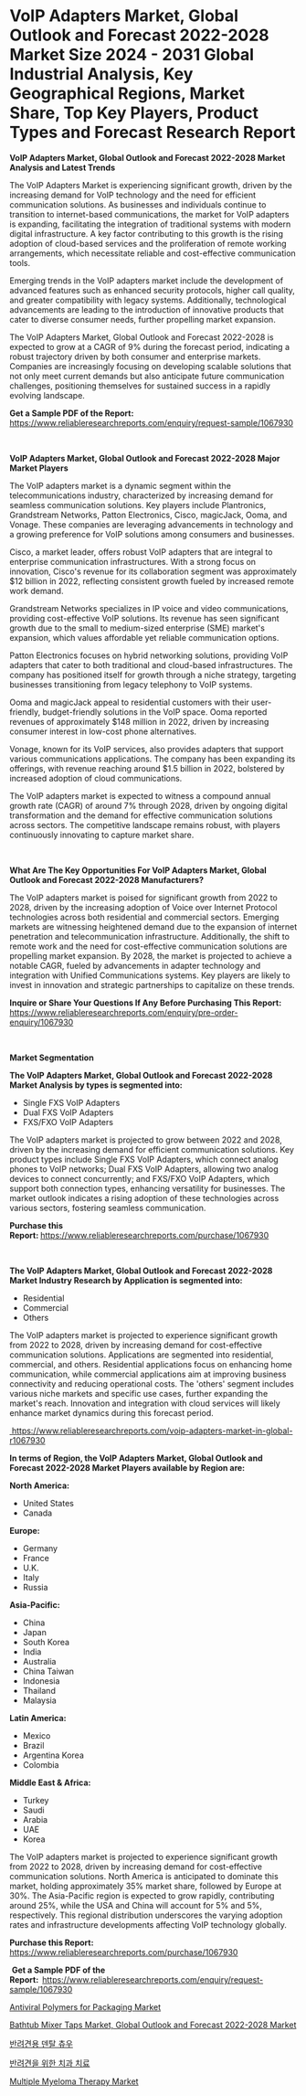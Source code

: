 <p><h1>VoIP Adapters Market, Global Outlook and Forecast 2022-2028 Market Size 2024 - 2031 Global Industrial Analysis, Key Geographical Regions, Market Share, Top Key Players, Product Types and Forecast Research Report</h1></p><p><strong>VoIP Adapters Market, Global Outlook and Forecast 2022-2028 Market Analysis and Latest Trends</strong></p>
<p><p>The VoIP Adapters Market is experiencing significant growth, driven by the increasing demand for VoIP technology and the need for efficient communication solutions. As businesses and individuals continue to transition to internet-based communications, the market for VoIP adapters is expanding, facilitating the integration of traditional systems with modern digital infrastructure. A key factor contributing to this growth is the rising adoption of cloud-based services and the proliferation of remote working arrangements, which necessitate reliable and cost-effective communication tools.</p><p>Emerging trends in the VoIP adapters market include the development of advanced features such as enhanced security protocols, higher call quality, and greater compatibility with legacy systems. Additionally, technological advancements are leading to the introduction of innovative products that cater to diverse consumer needs, further propelling market expansion. </p><p>The VoIP Adapters Market, Global Outlook and Forecast 2022-2028 is expected to grow at a CAGR of 9% during the forecast period, indicating a robust trajectory driven by both consumer and enterprise markets. Companies are increasingly focusing on developing scalable solutions that not only meet current demands but also anticipate future communication challenges, positioning themselves for sustained success in a rapidly evolving landscape.</p></p>
<p><strong>Get a Sample PDF of the Report:&nbsp;</strong> <a href="https://www.reliableresearchreports.com/enquiry/request-sample/1067930">https://www.reliableresearchreports.com/enquiry/request-sample/1067930</a></p>
<p>&nbsp;</p>
<p><strong>VoIP Adapters Market, Global Outlook and Forecast 2022-2028 Major Market Players</strong></p>
<p><p>The VoIP adapters market is a dynamic segment within the telecommunications industry, characterized by increasing demand for seamless communication solutions. Key players include Plantronics, Grandstream Networks, Patton Electronics, Cisco, magicJack, Ooma, and Vonage. These companies are leveraging advancements in technology and a growing preference for VoIP solutions among consumers and businesses.</p><p>Cisco, a market leader, offers robust VoIP adapters that are integral to enterprise communication infrastructures. With a strong focus on innovation, Cisco's revenue for its collaboration segment was approximately $12 billion in 2022, reflecting consistent growth fueled by increased remote work demand.</p><p>Grandstream Networks specializes in IP voice and video communications, providing cost-effective VoIP solutions. Its revenue has seen significant growth due to the small to medium-sized enterprise (SME) market's expansion, which values affordable yet reliable communication options.</p><p>Patton Electronics focuses on hybrid networking solutions, providing VoIP adapters that cater to both traditional and cloud-based infrastructures. The company has positioned itself for growth through a niche strategy, targeting businesses transitioning from legacy telephony to VoIP systems.</p><p>Ooma and magicJack appeal to residential customers with their user-friendly, budget-friendly solutions in the VoIP space. Ooma reported revenues of approximately $148 million in 2022, driven by increasing consumer interest in low-cost phone alternatives.</p><p>Vonage, known for its VoIP services, also provides adapters that support various communications applications. The company has been expanding its offerings, with revenue reaching around $1.5 billion in 2022, bolstered by increased adoption of cloud communications.</p><p>The VoIP adapters market is expected to witness a compound annual growth rate (CAGR) of around 7% through 2028, driven by ongoing digital transformation and the demand for effective communication solutions across sectors. The competitive landscape remains robust, with players continuously innovating to capture market share.</p></p>
<p>&nbsp;</p>
<p><strong>What Are The Key Opportunities For VoIP Adapters Market, Global Outlook and Forecast 2022-2028 Manufacturers?</strong></p>
<p><p>The VoIP adapters market is poised for significant growth from 2022 to 2028, driven by the increasing adoption of Voice over Internet Protocol technologies across both residential and commercial sectors. Emerging markets are witnessing heightened demand due to the expansion of internet penetration and telecommunication infrastructure. Additionally, the shift to remote work and the need for cost-effective communication solutions are propelling market expansion. By 2028, the market is projected to achieve a notable CAGR, fueled by advancements in adapter technology and integration with Unified Communications systems. Key players are likely to invest in innovation and strategic partnerships to capitalize on these trends.</p></p>
<p><strong>Inquire or Share Your Questions If Any Before Purchasing This Report:</strong> <a href="https://www.reliableresearchreports.com/enquiry/pre-order-enquiry/1067930">https://www.reliableresearchreports.com/enquiry/pre-order-enquiry/1067930</a></p>
<p>&nbsp;</p>
<p><strong>Market Segmentation</strong></p>
<p><strong>The VoIP Adapters Market, Global Outlook and Forecast 2022-2028 Market Analysis by types is segmented into:</strong></p>
<p><ul><li>Single FXS VoIP Adapters</li><li>Dual FXS VoIP Adapters</li><li>FXS/FXO VoIP Adapters</li></ul></p>
<p><p>The VoIP adapters market is projected to grow between 2022 and 2028, driven by the increasing demand for efficient communication solutions. Key product types include Single FXS VoIP Adapters, which connect analog phones to VoIP networks; Dual FXS VoIP Adapters, allowing two analog devices to connect concurrently; and FXS/FXO VoIP Adapters, which support both connection types, enhancing versatility for businesses. The market outlook indicates a rising adoption of these technologies across various sectors, fostering seamless communication.</p></p>
<p><strong>Purchase this Report:&nbsp;</strong><a href="https://www.reliableresearchreports.com/purchase/1067930">https://www.reliableresearchreports.com/purchase/1067930</a></p>
<p>&nbsp;</p>
<p><strong>The VoIP Adapters Market, Global Outlook and Forecast 2022-2028 Market Industry Research by Application is segmented into:</strong></p>
<p><ul><li>Residential</li><li>Commercial</li><li>Others</li></ul></p>
<p><p>The VoIP adapters market is projected to experience significant growth from 2022 to 2028, driven by increasing demand for cost-effective communication solutions. Applications are segmented into residential, commercial, and others. Residential applications focus on enhancing home communication, while commercial applications aim at improving business connectivity and reducing operational costs. The 'others' segment includes various niche markets and specific use cases, further expanding the market's reach. Innovation and integration with cloud services will likely enhance market dynamics during this forecast period.</p></p>
<p><a href="https://www.reliableresearchreports.com/voip-adapters-market-in-global-r1067930">&nbsp;https://www.reliableresearchreports.com/voip-adapters-market-in-global-r1067930</a></p>
<p><strong>In terms of Region, the VoIP Adapters Market, Global Outlook and Forecast 2022-2028 Market Players available by Region are:</strong></p>
<p>
    <p> <strong> North America: </strong>
        <ul>
            <li>United States</li>
            <li>Canada</li>
        </ul>
        </p> 
    <p> <strong> Europe: </strong>
        <ul>
            <li>Germany</li>
            <li>France</li>
            <li>U.K.</li>
            <li>Italy</li>
            <li>Russia</li>
        </ul>
        </p> 
    <p> <strong> Asia-Pacific: </strong>
        <ul>
            <li>China</li>
            <li>Japan</li>
            <li>South Korea</li>
            <li>India</li>
            <li>Australia</li>
            <li>China Taiwan</li>
            <li>Indonesia</li>
            <li>Thailand</li>
            <li>Malaysia</li>
        </ul>
        </p> 
    <p> <strong> Latin America: </strong>
        <ul>
            <li>Mexico</li>
            <li>Brazil</li>
            <li>Argentina Korea</li>
            <li>Colombia</li>
        </ul>
        </p> 
    <p> <strong> Middle East & Africa: </strong>
        <ul>
            <li>Turkey</li>
            <li>Saudi</li>
            <li>Arabia</li>
            <li>UAE</li>
            <li>Korea</li>
        </ul>
    </p>
    </p>
<p><p>The VoIP adapters market is projected to experience significant growth from 2022 to 2028, driven by increasing demand for cost-effective communication solutions. North America is anticipated to dominate this market, holding approximately 35% market share, followed by Europe at 30%. The Asia-Pacific region is expected to grow rapidly, contributing around 25%, while the USA and China will account for 5% and 5%, respectively. This regional distribution underscores the varying adoption rates and infrastructure developments affecting VoIP technology globally.</p></p>
<p><strong>Purchase this Report: </strong><a href="https://www.reliableresearchreports.com/purchase/1067930">https://www.reliableresearchreports.com/purchase/1067930</a></p>
<p>&nbsp;<strong>Get a Sample PDF of the Report:&nbsp;&nbsp;</strong><a href="https://www.reliableresearchreports.com/enquiry/request-sample/1067930">https://www.reliableresearchreports.com/enquiry/request-sample/1067930</a></p>
<p><strong></strong></p>
<p><p><a href="https://issuu.com/reportprime-2/docs/antiviral-polymers-for-packaging-ma_1a93553ad69035">Antiviral Polymers for Packaging Market</a></p><p><a href="https://github.com/gulaimolin/Market-Research-Report-List-6/blob/main/bathtub-mixer-taps-market-global-outlook-and-forecast-2022-2028-market.md">Bathtub Mixer Taps Market, Global Outlook and Forecast 2022-2028 Market</a></p><p><a href="https://medium.com/@kelvinfeenrey98677/%EA%B0%9C%EB%A5%BC-%EC%9C%84%ED%95%9C-%EC%B9%98%EC%95%84%EC%9A%A9-%EA%B0%84%EC%8B%9D-%EC%8B%9C%EC%9E%A5-%EC%A1%B0%EC%82%AC-%EB%B3%B4%EA%B3%A0%EC%84%9C-2031%EB%85%84%EA%B9%8C%EC%A7%80%EC%9D%98-%EC%8B%9C%EC%9E%A5-%EA%B7%9C%EB%AA%A8-%EB%B0%8F-%EC%88%98%EC%9D%B5-%EB%B6%84%EC%84%9D%EC%9D%84-%ED%8F%AC%ED%95%A8%ED%95%98%EC%97%AC-15-%EC%9D%98-%EC%97%B0%ED%8F%89%EA%B7%A0-%EC%84%B1%EC%9E%A5%EB%A5%A0-cagr-%EB%A1%9C-179%ED%8E%98%EC%9D%B4%EC%A7%80%EB%A1%9C-%EA%B5%AC%EC%84%B1%EB%90%9C-%EB%B3%B4%EA%B3%A0%EC%84%9C-29d66372b01a">반려견용 덴탈 츄우</a></p><p><a href="https://medium.com/@kelvinfeenrey98677/%EC%84%B8%EA%B3%84-%EA%B0%9C%EC%9A%A9-%EC%B9%98%EA%B3%BC-%EC%B9%98%EB%A3%8C-%EC%8B%9C%EC%9E%A5%EC%9D%80-2024%EB%85%84%EB%B6%80%ED%84%B0-2031%EB%85%84%EA%B9%8C%EC%A7%80%EC%9D%98-%EA%B8%B0%EA%B0%84-%EB%8F%99%EC%95%88-%EC%97%B0%ED%8F%89%EA%B7%A0-%EC%84%B1%EC%9E%A5%EB%A5%A0-cagr-14-7-%EB%A1%9C-%EC%84%B1%EC%9E%A5%ED%95%A0-%EA%B2%83%EC%9C%BC%EB%A1%9C-%EC%98%88%EC%83%81%EB%90%A9%EB%8B%88%EB%8B%A4-0cfe6b0e6b12">반려견을 위한 치과 치료</a></p><p><a href="https://www.linkedin.com/pulse/unlocking-growth-potential-market-strategic-analysis-multiple-3zc4f?trackingId=RcEAhY%2FJRaKbKP%2B4kty1gg%3D%3D">Multiple Myeloma Therapy Market</a></p></p>